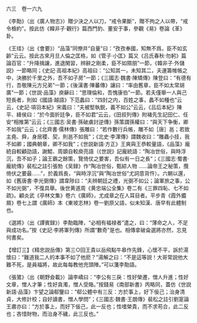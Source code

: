 六三　卷一六九

《李勣》（出《廣人物志》）贈少決之人以刀，“戒令果斷”，贈不拘之人以帶，“戒令檢約”。按此仿《韓非子·觀行》篇西門豹、董安于事，參觀《易》卷論《革》卦。

《王珪》（出《會要》）“品藻”同僚并“自量”曰：“孜孜奉國，知無不爲，臣不如玄齡”云云。按此古來月旦人倫之匡格，如《管子·小匡》篇又《吕氏春秋·勿躬》篇論百官：“升降揖讓，進退閑習，辨辭之剛柔，臣不如隰朋”一節，《韓非子·外儲説》一節略同；《史記·高祖本紀》高祖曰：“公知其一，未知其二，夫運籌帷帳之中，決勝於千里之外，吾不如子房”一節；《三國志·魏書·陳矯傳》陳登曰：“有德有行，吾敬陳元方兄弟”一節；《後漢書·陳蕃傳》讓曰：“率由舊章，臣不如太常胡廣”一節；《世説·品藻》庾龢曰：“思理倫和，吾愧康伯”一節。若夫僅舉一人與己短長者，則如《國語·越語》下范蠡曰：“四封之内，百姓之事，蠡不如種也”云云，《史記·項羽本紀》宋義曰：“夫被堅執鋭，義不如公”云云，《吕后本紀》陳平、絳侯曰：“於今面折廷争，臣不如君”云云，《田叔列傳》附褚先生記田仁、任安“相推第”云云；《三國志·吴書·孫破虜討逆傳》孫策謂孫權曰：“與天下争衡，卿不如我”云云；《北齊書·儒林傳》張雕曰：“若作數行兵帳，雕不如［唐］邕；若致主堯、舜，身居稷、契，則邕不如我”；《北史·李渾傳》謂魏收曰：“雕蟲小技，我不如卿；國典朝章，卿不如我”；《世説新語·方正》王爽與王恭較量語，《品藻》龐統自較顧劭語，謝鯤、周顗自較庾亮語（《世説》記龐統語：“陶冶世俗，與時浮沉，吾不如子；論王霸之餘策，覽倚仗之要害，吾似有一日之長”；《三國志·蜀書·龐統傳》裴松之註引張勃《吴録》作“陶冶世俗，甄綜人物
……論帝王之秘策，攬倚伏之要最……”，於義爲長，“與時浮沉”與“陶冶世俗”尤詞意背忤）。六朝以還，如《舊唐書·李光弼傳》謂韋陟曰：“夫辨朝廷之禮，光弼不如公；論軍旅之事，公不如光弼”，不復具舉。後世黄道周《黄忠端公全集》卷二有《三罪四恥、七不如疏》。顧炎武《亭林文集》卷六《廣師》，尤成章之在人耳目者。平步青《霞外攟屑》卷七上謂《廣師》本《東坡志林》卷一劉原父語，似未知漢、唐早有此體制也。

《選將》（出《譚賓録》）李勣臨陣，“必相有福禄者”遣之，曰：“薄命之人，不足與成功名。”按《史記·李將軍列傳》所謂“數奇”是也。相傳拿破侖選將亦然，忘見何書矣。

【增訂三】《精忠説岳傳》第三○回王貴以岳飛點牛皋作先鋒，心懷不平，訴於湯懷曰：“難道我二人的本事不如了他麽？”湯解之曰：“不是這等説！大哥常説他大難不死，是員福將，故此每每教他充頭陣。”可以箋李勣語。

《張鷟》（出《朝野僉載》）論李嶠曰：“李公有三戾：性好榮遷，憎人升進；性好文章，憎人才筆；性好貪濁，憎人受賂。”按錢易《南部新書》丙略同，蓋仿《世説新語·品藻》卞望之論郗鑒曰：“郗公體中有三反：方於事上，好下佞己；治身清貞，大修計校；自好讀書，憎人學問”；《三國志·魏書·王朗傳》裴松之註引劉寔論王肅亦曰：“方於事上，而好下佞己，此一反也；性嗜榮貴，而不求苟合，此二反也；吝惜財物，而治身不穢，此三反也。”